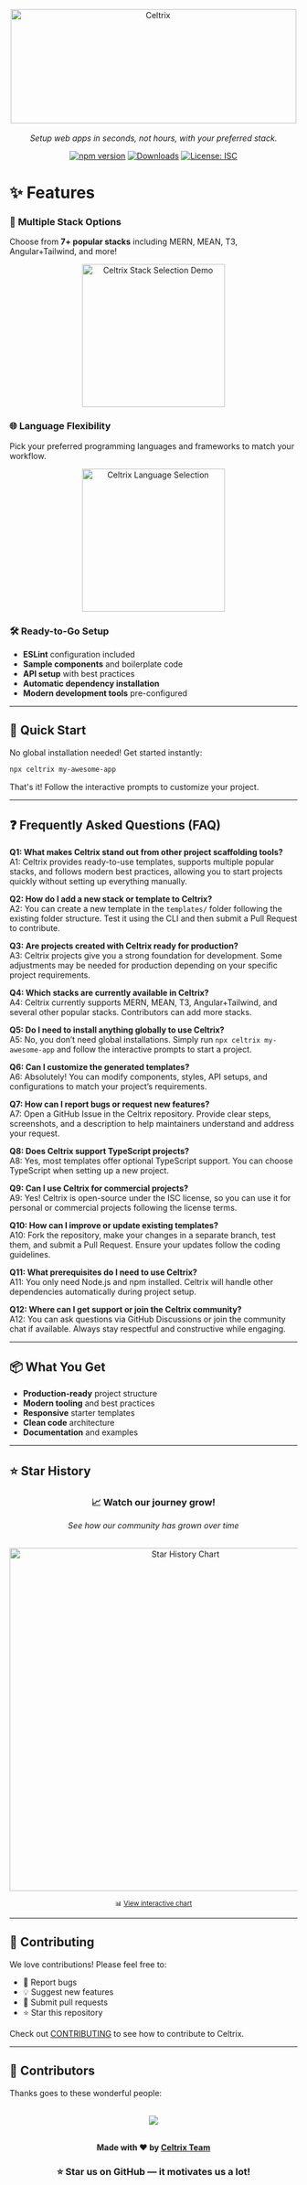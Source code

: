 <div style="text-align: center">
  <p align="center">
<img width="500" height="200" alt="Celtrix" src="https://github.com/user-attachments/assets/96981ed5-1788-4262-8d82-6de0afc90dfe" />
    <br><br>
    <i>Setup web apps in seconds, not hours, with your preferred stack.</i>
  </p>
</div>
<div align="center">

  [![npm version](https://img.shields.io/npm/v/celtrix.svg)](https://www.npmjs.com/package/celtrix)
  [![Downloads](https://img.shields.io/npm/dm/celtrix.svg)](https://www.npmjs.com/package/celtrix)
  [![License: ISC](https://img.shields.io/badge/License-ISC-blue.svg)](https://opensource.org/licenses/ISC)
  
</div>

# ✨ Features

### 🎯 **Multiple Stack Options**
Choose from **7+ popular stacks** including MERN, MEAN, T3, Angular+Tailwind, and more!

<div align="center">
  <img width="250" height="250" alt="Celtrix Stack Selection Demo" src="https://github.com/user-attachments/assets/7b6a30be-1e34-443e-a906-8c167230c238" />
</div>

### 🌐 **Language Flexibility**
Pick your preferred programming languages and frameworks to match your workflow.

<div align="center">
  <img width="250" height="250" alt="Celtrix Language Selection" src="https://github.com/user-attachments/assets/3f8c775a-b747-4eb1-a22d-c1f236276934" />
</div>

### 🛠️ **Ready-to-Go Setup**
-  **ESLint** configuration included
-  **Sample components** and boilerplate code
-  **API setup** with best practices
-  **Automatic dependency installation**
-  **Modern development tools** pre-configured

---

## 🚀 Quick Start

No global installation needed! Get started instantly:

```bash
npx celtrix my-awesome-app
```

That's it! Follow the interactive prompts to customize your project.

---

## ❓ Frequently Asked Questions (FAQ)

**Q1: What makes Celtrix stand out from other project scaffolding tools?**  
A1: Celtrix provides ready-to-use templates, supports multiple popular stacks, and follows modern best practices, allowing you to start projects quickly without setting up everything manually.  

**Q2: How do I add a new stack or template to Celtrix?**  
A2: You can create a new template in the `templates/` folder following the existing folder structure. Test it using the CLI and then submit a Pull Request to contribute.  

**Q3: Are projects created with Celtrix ready for production?**  
A3: Celtrix projects give you a strong foundation for development. Some adjustments may be needed for production depending on your specific project requirements.  

**Q4: Which stacks are currently available in Celtrix?**  
A4: Celtrix currently supports MERN, MEAN, T3, Angular+Tailwind, and several other popular stacks. Contributors can add more stacks.  

**Q5: Do I need to install anything globally to use Celtrix?**  
A5: No, you don’t need global installations. Simply run `npx celtrix my-awesome-app` and follow the interactive prompts to start a project.  

**Q6: Can I customize the generated templates?**  
A6: Absolutely! You can modify components, styles, API setups, and configurations to match your project’s requirements.  

**Q7: How can I report bugs or request new features?**  
A7: Open a GitHub Issue in the Celtrix repository. Provide clear steps, screenshots, and a description to help maintainers understand and address your request.  

**Q8: Does Celtrix support TypeScript projects?**  
A8: Yes, most templates offer optional TypeScript support. You can choose TypeScript when setting up a new project.  

**Q9: Can I use Celtrix for commercial projects?**  
A9: Yes! Celtrix is open-source under the ISC license, so you can use it for personal or commercial projects following the license terms.  

**Q10: How can I improve or update existing templates?**  
A10: Fork the repository, make your changes in a separate branch, test them, and submit a Pull Request. Ensure your updates follow the coding guidelines.  

**Q11: What prerequisites do I need to use Celtrix?**  
A11: You only need Node.js and npm installed. Celtrix will handle other dependencies automatically during project setup.  

**Q12: Where can I get support or join the Celtrix community?**  
A12: You can ask questions via GitHub Discussions or join the community chat if available. Always stay respectful and constructive while engaging.


---

## 📦 What You Get

- **Production-ready** project structure
- **Modern tooling** and best practices
- **Responsive** starter templates
- **Clean code** architecture
- **Documentation** and examples

---

## ⭐ Star History

<div align="center">
  <h3>📈 Watch our journey grow!</h3>
  <p><em>See how our community has grown over time</em></p>
  <br>
  
  <a href="https://star-history.com/#celtrix-os/Celtrix&Date">
    <picture>
      <source media="(prefers-color-scheme: dark)" srcset="https://api.star-history.com/svg?repos=celtrix-os/Celtrix&type=Date&theme=dark" />
      <source media="(prefers-color-scheme: light)" srcset="https://api.star-history.com/svg?repos=celtrix-os/Celtrix&type=Date&theme=light" />
      <img alt="Star History Chart" src="https://api.star-history.com/svg?repos=celtrix-os/Celtrix&type=Date&theme=light" width="600" />
    </picture>
  </a>
  
  <br>
  <p><small>📊 <a href="https://star-history.com/#celtrix-os/Celtrix&Date">View interactive chart</a></small></p>
</div>

---

## 🤝 Contributing

We love contributions! Please feel free to:

- 🐛 Report bugs
- 💡 Suggest new features
- 🔧 Submit pull requests
- ⭐ Star this repository

Check out [CONTRIBUTING](https://github.com/celtrix-os/Celtrix/blob/main/CONTRIBUTING.md) to see how to contribute to Celtrix.

---
## 👥 Contributors

Thanks goes to these wonderful people:  

<br/>

<div align="center">
  <a href="https://github.com/celtrix-os/celtrix/graphs/contributors">
    <img src="https://contrib.rocks/image?repo=celtrix-os/celtrix" />
  </a>
</div>

<br/>


<div align="center">

<p><strong>Made with ❤️ by <a href="https://github.com/celtrix-os">Celtrix Team</a></strong></p>

<h3>⭐ Star us on GitHub — it motivates us a lot!</h3>

</div>

